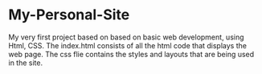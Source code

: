 # My-Personal-Site
My very first project based on based on basic web development, using Html, CSS.
The index.html consists of all the html code that displays the web page.
The css flie contains the styles and layouts that are being used in the site.
